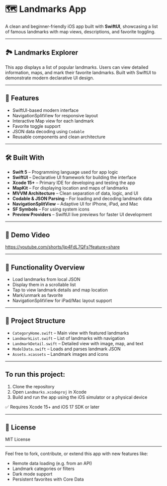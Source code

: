 # 🗺️ Landmarks App

A clean and beginner-friendly iOS app built with **SwiftUI**, showcasing a list of famous landmarks with map views, descriptions, and favorite toggling. 

---

## 🏞️ Landmarks Explorer  
This app displays a list of popular landmarks. Users can view detailed information, maps, and mark their favorite landmarks. Built with SwiftUI to demonstrate modern declarative UI design.

---

## 🚀 Features
- SwiftUI-based modern interface  
- NavigationSplitView for responsive layout  
- Interactive Map view for each landmark  
- Favorite toggle support  
- JSON data decoding using `Codable`  
- Reusable components and clean architecture  

---

## 🛠️ Built With
- **Swift 5** – Programming language used for app logic  
- **SwiftUI** – Declarative UI framework for building the interface  
- **Xcode 15+** – Primary IDE for developing and testing the app  
- **MapKit** – For displaying location and maps of landmarks  
- **MVVM Architecture** – Clean separation of data, logic, and UI  
- **Codable & JSON Parsing** – For loading and decoding landmark data  
- **NavigationSplitView** – Adaptive UI for iPhone, iPad, and Mac  
- **SF Symbols** – For using system icons  
- **Preview Providers** – SwiftUI live previews for faster UI development  
 

---

## 🎥 Demo Video  

https://youtube.com/shorts/ljp4FdL7QFs?feature=share

---

## 🧠 Functionality Overview
- Load landmarks from local JSON  
- Display them in a scrollable list  
- Tap to view landmark details and map location  
- Mark/unmark as favorite  
- NavigationSplitView for iPad/Mac layout support  

---

## 📂 Project Structure
- `CategoryHome.swift` – Main view with featured landmarks  
- `LandmarkList.swift` – List of landmarks with navigation  
- `LandmarkDetail.swift` – Detailed view with image, map, and text  
- `ModelData.swift` – Loads and parses landmark JSON  
- `Assets.xcassets` – Landmark images and icons  

---

## To run this project:

1. Clone the repository  
2. Open `Landmarks.xcodeproj` in Xcode  
3. Build and run the app using the iOS simulator or a physical device  

✅ Requires Xcode 15+ and iOS 17 SDK or later

---

## 🧾 License
MIT License

---

Feel free to fork, contribute, or extend this app with new features like:
- Remote data loading (e.g. from an API)  
- Landmark categories or filters  
- Dark mode support  
- Persistent favorites with Core Data  
